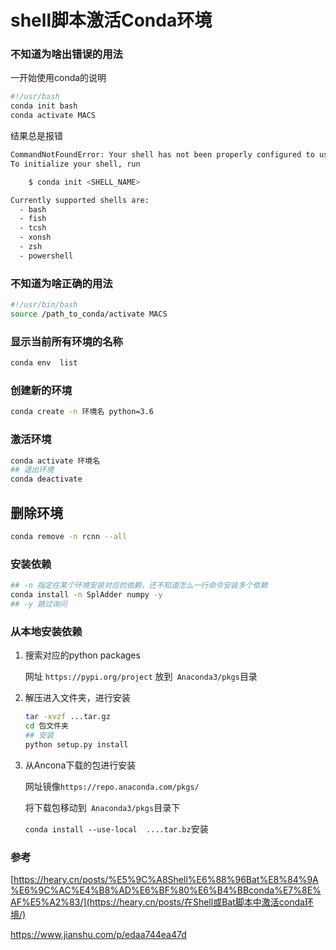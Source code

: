 # shell脚本激活Conda环境

### 不知道为啥出错误的用法

一开始使用conda的说明

```bash
#!/usr/bash
conda init bash
conda activate MACS
```

结果总是报错

```bash
CommandNotFoundError: Your shell has not been properly configured to use 'conda activate'.
To initialize your shell, run

    $ conda init <SHELL_NAME>

Currently supported shells are:
  - bash
  - fish
  - tcsh
  - xonsh
  - zsh
  - powershell
```



### 不知道为啥正确的用法

```bash
#!/usr/bin/bash
source /path_to_conda/activate MACS
```

### 显示当前所有环境的名称

```bash
conda env  list
```

### 创建新的环境

```bash
conda create -n 环境名 python=3.6
```

### 激活环境

```bash
conda activate 环境名
## 退出环境
conda deactivate 
```

## 删除环境

```bash
conda remove -n rcnn --all
```

### 安装依赖

```bash
## -n 指定在某个环境安装对应的依赖，还不知道怎么一行命令安装多个依赖
conda install -n SplAdder numpy -y
## -y 跳过询问
```



### 从本地安装依赖

1. 搜索对应的python packages

   网址 ` https://pypi.org/project ` 放到`  Anaconda3/pkgs `目录

2. 解压进入文件夹，进行安装

   ```bash
   tar -xvzf ...tar.gz
   cd 包文件夹
   ## 安装
   python setup.py install
   ```

3. 从Ancona下载的包进行安装

   网址镜像` https://repo.anaconda.com/pkgs/ `

   将下载包移动到`  Anaconda3/pkgs `目录下

   `conda install --use-local  ....tar.bz`安装

### 参考

[https://heary.cn/posts/%E5%9C%A8Shell%E6%88%96Bat%E8%84%9A%E6%9C%AC%E4%B8%AD%E6%BF%80%E6%B4%BBconda%E7%8E%AF%E5%A2%83/](https://heary.cn/posts/在Shell或Bat脚本中激活conda环境/)

 https://www.jianshu.com/p/edaa744ea47d 